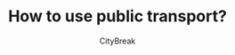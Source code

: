 ---
layout: article
title: How to use public transport?
answer: You should buy BusPlus card. Then enter bus/tram and swipe the card.
author_twitter: citybreakhostel
author: CityBreak
categories:
- tips
published: true
---